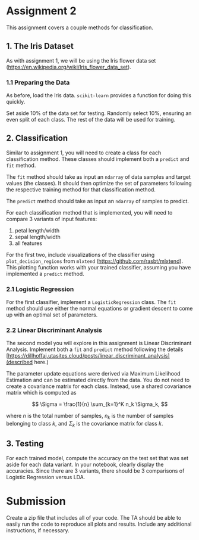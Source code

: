 # Assignment 2

This assignment covers a couple methods for classification.

## 1. The Iris Dataset

As with assignment 1, we will be using the Iris flower data set (https://en.wikipedia.org/wiki/Iris_flower_data_set).

### 1.1 Preparing the Data

As before, load the Iris data. `scikit-learn` provides a function for doing this quickly.

Set aside 10\% of the data set for testing. Randomly select 10\%, ensuring an even split of each class. The rest of the data will be used for training.

## 2. Classification

Similar to assignment 1, you will need to create a class for each classification method. These classes should implement both a `predict` and `fit` method.

The `fit` method should take as input an `ndarray` of data samples and target values (the classes). It should then optimize the set of parameters following the respective training method for that classification method.

The `predict` method should take as input an `ndarray` of samples to predict.

For each classification method that is implemented, you will need to compare 3 variants of input features:
1. petal length/width
2. sepal length/width
3. all features

For the first two, include visualizations of the classifier using `plot_decision_regions` from `mlxtend` (https://github.com/rasbt/mlxtend). This plotting function works with your trained classifier, assuming you have implemented a `predict` method.

### 2.1 Logistic Regression

For the first classifier, implement a `LogisticRegression` class. The `fit` method should use either the normal equations or gradient descent to come up with an optimal set of parameters.

### 2.2 Linear Discriminant Analysis

The second model you will explore in this assignment is Linear Discriminant Analysis. Implement both a `fit` and `predict` method following the details [https://dillhoffaj.utasites.cloud/posts/linear_discriminant_analysis](described here.)

The parameter update equations were derived via Maximum Likelihood Estimation and can be estimated directly from the data. You do not need to create a covariance matrix for each class. Instead, use a shared covariance matrix which is computed as

$$
\Sigma = \frac{1}{n} \sum_{k=1}^K n_k \Sigma_k,
$$

where $n$ is the total number of samples, $n_k$ is the number of samples belonging to class $k$, and $\Sigma_k$ is the covariance matrix for class $k$.

## 3. Testing

For each trained model, compute the accuracy on the test set that was set aside for each data variant. In your notebook, clearly display the accuracies. Since there are 3 variants, there should be 3 comparisons of Logistic Regression versus LDA.

# Submission

Create a zip file that includes all of your code. The TA should be able to easily run the code to reproduce all plots and results. Include any additional instructions, if necessary.
